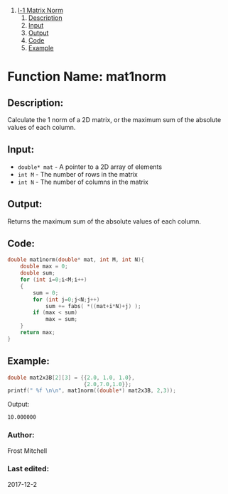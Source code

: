 1. [l-1 Matrix Norm](#function-name-mat1norm)
    1. [Description](#description)
    2. [Input](#input)
    3. [Output](#output)
    4. [Code](#code)
    5. [Example](#example)


# Function Name: mat1norm

## Description: 
Calculate the 1 norm of a 2D matrix, or the maximum sum of the absolute values of each column.

## Input:
*  `double* mat` - A pointer to a 2D array of elements  
*  `int M` - The number of rows in the matrix   
*  `int N` - The number of columns in the matrix   
  
## Output:
Returns the maximum sum of the absolute values of each column.

## Code:
```c
double mat1norm(double* mat, int M, int N){
    double max = 0;
    double sum;
    for (int i=0;i<M;i++)
    {
        sum = 0;
        for (int j=0;j<N;j++)
            sum += fabs( *((mat+i*N)+j) );
        if (max < sum)
            max = sum;
    }
    return max;
}
```

## Example:
```c
double mat2x3B[2][3] = {{2.0, 1.0, 1.0},
						{2.0,7.0,1.0}};
printf(" %f \n\n", mat1norm((double*) mat2x3B, 2,3));
```
Output:
```
10.000000 
```


### Author: 
Frost Mitchell

### Last edited:
2017-12-2
